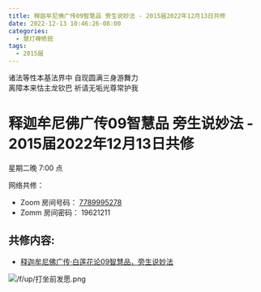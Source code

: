 ```yaml
---
title: 释迦牟尼佛广传09智慧品 旁生说妙法 - 2015届2022年12月13日共修
date: 2022-12-13 10:46:26-08:00
categories:
  - 慧灯禅修班
tags:
  - 2015届
---
```


诸法等性本基法界中 自现圆满三身游舞力  
离障本来怙主龙钦巴 祈请无垢光尊常护我

# 释迦牟尼佛广传09智慧品 旁生说妙法 - 2015届2022年12月13日共修

星期二晚 7:00 点

网络共修：

- Zoom 房间号码： [7789995278](https://us02web.zoom.us/j/7789995278?pwd=VjZmbWJFY2k2K0E5RVB2cTNIQmhqUT09)
- Zomm 房间密码： 19621211

## 共修内容:

- [释迦牟尼佛广传·白莲花论09智慧品，旁生说妙法](https://bj.cxb123.cc/ref/blhl/09/#heading-6)


![/f/up/打坐前发愿.png](/f/up/打坐前发愿.png)

